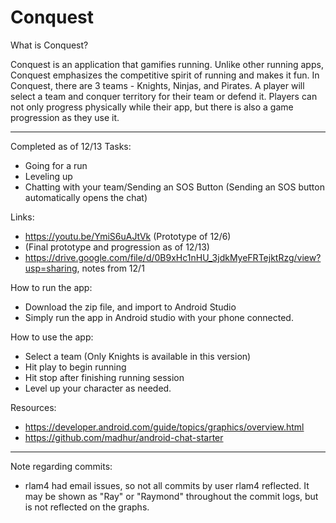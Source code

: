 # Conquest

What is Conquest?

Conquest is an application that gamifies running. Unlike other running apps, Conquest emphasizes the competitive spirit of running and makes it fun. In Conquest, there are 3 teams - Knights, Ninjas, and Pirates. A player will select a team and conquer territory for their team or defend it. Players can not only progress physically while their app, but there is also a game progression as they use it. 

-----

Completed as of 12/13
Tasks:
 - Going for a run
 - Leveling up
 - Chatting with your team/Sending an SOS Button (Sending an SOS button automatically opens the chat)
 
Links:
 - https://youtu.be/YmiS6uAJtVk (Prototype of 12/6)
 - (Final prototype and progression as of 12/13)
 - https://drive.google.com/file/d/0B9xHc1nHU_3jdkMyeFRTejktRzg/view?usp=sharing, notes from 12/1

How to run the app:
- Download the zip file, and import to Android Studio
- Simply run the app in Android studio with your phone connected.

How to use the app:
- Select a team (Only Knights is available in this version)
- Hit play to begin running
- Hit stop after finishing running session
- Level up your character as needed.

Resources:
- https://developer.android.com/guide/topics/graphics/overview.html
- https://github.com/madhur/android-chat-starter


-----

Note regarding commits:
- rlam4 had email issues, so not all commits by user rlam4 reflected. It may be shown as "Ray" or "Raymond" throughout the commit logs, but is not reflected on the graphs.
